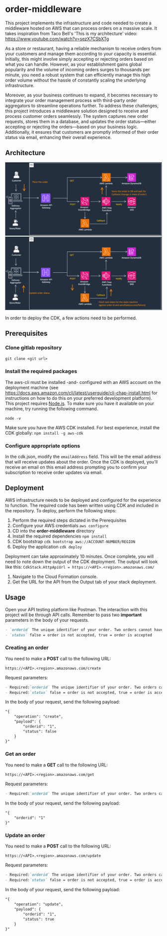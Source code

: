 # order-middleware
This project implements the infrastructure and code needed to create a middleware hosted on AWS that can process orders on a massive scale. It takes inspiration from Taco Bell's 'This is my architecture' video: https://www.youtube.com/watch?v=sezX7CSbXTg

As a store or restaurant, having a reliable mechanism to receive orders from your customers and manage them according to your capacity is essential. Initially, this might involve simply accepting or rejecting orders based on what you can handle. However, as your establishment gains global popularity and the volume of incoming orders surges to thousands per minute, you need a robust system that can efficiently manage this high order volume without the hassle of constantly scaling the underlying infrastructure.

Moreover, as your business continues to expand, it becomes necessary to integrate your order management process with third-party order aggregators to streamline operations further. To address these challenges, this project introduces a middleware solution designed to receive and process customer orders seamlessly. The system captures new order requests, stores them in a database, and updates the order status—either accepting or rejecting the orders—based on your business logic. Additionally, it ensures that customers are promptly informed of their order status via email, enhancing their overall experience.

## Architecture
![Alt text](./architecture1.png?raw=true "Architecture")
![Alt text](./architecture2.png?raw=true "Architecture")

In order to deploy the CDK, a few actions need to be performed.
## Prerequisites
### Clone gitlab repository 
`git clone <git url>`

### Install the required packages
The aws-cli must be installed -and- configured with an AWS account on the deployment machine (see https://docs.aws.amazon.com/cli/latest/userguide/cli-chap-install.html for instructions on how to do this on your preferred development platform).
This project requires [Node.js](http://nodejs.org/). To make sure you have it available on your machine, try running the following command.

```shell
node -v
```

Make sure you have the AWS CDK installed. For best experience, install the CDK globally: `npm install -g aws-cdk`

### Configure appropriate options
In the cdk.json, modify the `emailAddress` field. This will be the email address that will receive updates about the order. Once the CDK is deployed, you'll receive an email on this email address prompting you to confirm your subscription to receive order updates via email.  

## Deployment
AWS infrastructure needs to be deployed and configured for the experience to function. The required code has been written using CDK and included in the repository. To deploy, perform the following steps:

1. Perform the required steps dictated in the Prerequisites
2. Configure your AWS credentials `aws configure`
3. CD into the **order-middleware** directory
4. Install the required dependencies `npm install`
5. CDK bootstrap `cdk bootstrap aws://ACCOUNT-NUMBER/REGION`
6. Deploy the application `cdk deploy`

Deployment can take approximately 10 minutes. Once complete, you will need to note down the output of the CDK deployment. The output will look like this: 
`CdkStack.HttpApiUrl = https://<API>.<region>.amazonaws.com/`

1. Navigate to the Cloud Formation console.
2. Get the URL for the API from the Output tab of your stack deployment.

## Usage
Open your API testing platform like Postman. The interaction with this project will be through API calls. Remember to pass two **important** parameters in the body of your requests.
```markdown
- `orderid` The unique identifier of your order. Two orders cannot have the same orderid
- `status` false = order is not accepted, true = order is accepted
```

### Creating an order
You need to make a **POST** call to the following URL:
```shell
https://<API>.<region>.amazonaws.com/create
```
Request parameters:
```markdown
- Required:`orderid` The unique identifier of your order. Two orders cannot have the same orderid
- Required:`status` false = order is not accepted, true = order is accepted
```
In the body of your request, send the following payload:
```shell
"{
    "operation": "create",
    "payload": {
        "orderid": "1",
        "status": false
    }
}"
```
### Get an order
You need to make a **GET** call to the following URL:
```shell
https://<API>.<region>.amazonaws.com/get
```
Request parameters:
```markdown
- Required:`orderid` The unique identifier of your order. Two orders cannot have the same orderid
```
In the body of your request, send the following payload:
```shell
"{
    "orderid": "1"
}"
```
### Update an order
You need to make a **POST** call to the following URL:
```shell
https://<API>.<region>.amazonaws.com/update
```
Request parameters:
```markdown
- Required:`orderid` The unique identifier of your order. Two orders cannot have the same orderid
- Required:`status` false = order is not accepted, true = order is accepted
```
In the body of your request, send the following payload:
```shell
"{
    "operation": "update",
    "payload": {
        "orderid": "1",
        "status": true
    }
}"
```